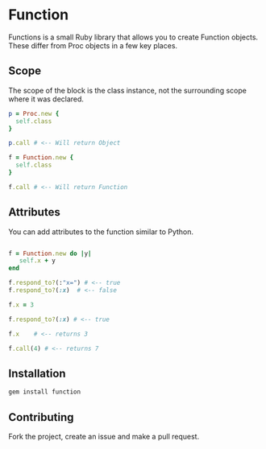# Function

Functions is a small Ruby library that allows you to create Function objects. These differ
from Proc objects in a few key places.

## Scope
The scope of the block is the class instance, not the surrounding scope where it was
declared.

```ruby
p = Proc.new { 
  self.class
}

p.call # <-- Will return Object 

f = Function.new {
  self.class
}

f.call # <-- Will return Function

```

## Attributes
You can add attributes to the function similar to Python.

```ruby

f = Function.new do |y|
   self.x + y
end

f.respond_to?(:"x=") # <-- true
f.respond_to?(:x)  # <-- false

f.x = 3

f.respond_to?(:x) # <-- true

f.x    # <-- returns 3

f.call(4) # <-- returns 7

```

## Installation

```bash
gem install function
```

## Contributing
Fork the project, create an issue and make a pull request.